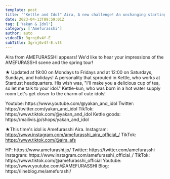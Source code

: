 ```yaml
---
template: post
title: '"Kettle and Idol" Aira, A new challenge! An unchanging starting point! love 1'
date: 2023-04-13T09:59:01Z
tag: ['Yakan & Idol']
category: ['Amefurasshi']
author: auto 
videoID: 3grnj6v4f-E
subTitle: 3grnj6v4f-E.vtt
---
```

Aira from AMEFURASSHI appears!
We'd like to hear your impressions of the AMEFURASSHI scene and the spring tour!

★ Updated at 19:00 on Mondays to Fridays and at 12:00 on Saturdays, Sundays, and holidays!
A personality that sprouted in Kettle, who works at Stardust headquarters.
His wish was, "I'll make you a delicious cup of tea, so let me talk to your idol."
Kettle-kun, who was born in a hot water supply room
Let's get closer to the charm of cute idols!

<Kettle and Idol>
Youtube: https://www.youtube.com/@yakan_and_idol
Twitter: https://twitter.com/yakan_and_idol
TikTok: https://www.tiktok.com/@yakan_and_idol
Kettle goods: https://mailivis.jp/shops/yakan_and_idol

★This time's idol is Amefurasshi Aira.
<love>
Instagram: https://www.instagram.com/amefurasshi_aira_official_/
TikTok: https://www.tiktok.com/@aira_afs

<AMEFURASSHI>
HP: https://www.amefurashi.jp/
Twitter: https://twitter.com/amefurasshi
Instagram: https://www.instagram.com/amefurasshi_official_/
TikTok: https://www.tiktok.com/@amefurasshi_official
Youtube: https://www.youtube.com/@AMEFURASSHI
Blog: https://lineblog.me/amefurashi/